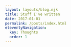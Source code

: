 ```yaml
---
layout: layouts/blog.njk
title: Stuff I've written
date: 2017-01-01
permalink: /posts/index.html
eleventyNavigation:
  key: Thoughts
  order: 1
---
```

